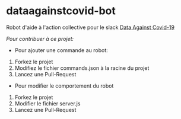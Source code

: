 # dataagainstcovid-bot
Robot d'aide à l'action collective pour le slack [Data Against Covid-19](https://app.slack.com/client/TUQTGE7FU/)

*Pour contribuer à ce projet:*
- Pour ajouter une commande au robot:
 1. Forkez le projet 
 2. Modifiez le fichier commands.json à la racine du projet
 3. Lancez une Pull-Request
- Pour modifier le comportement du robot
 1. Forkez le projet
 2. Modifier le fichier server.js
 3. Lancez une Pull-Request

